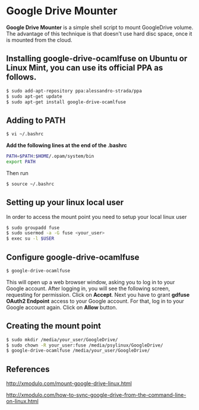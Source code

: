 # Google Drive Mounter

**Google Drive Mounter** is a simple shell script to mount GoogleDrive volume. The advantage of this technique is that doesn't use hard disc space, once it is mounted from the cloud.

## Installing google-drive-ocamlfuse on Ubuntu or Linux Mint, you can use its official PPA as follows.
```bash
$ sudo add-apt-repository ppa:alessandro-strada/ppa
$ sudo apt-get update
$ sudo apt-get install google-drive-ocamlfuse 
```

## Adding to PATH
```bash
$ vi ~/.bashrc
```

**Add the following lines at the end of the .bashrc**
```bash
PATH=$PATH:$HOME/.opam/system/bin
export PATH 
```

Then run
```bash
$ source ~/.bashrc 
```

## Setting up your linux local user
In order to access the mount point you need to setup your local linux user

```bash
$ sudo groupadd fuse
$ sudo usermod -a -G fuse <your_user>
$ exec su -l $USER
```

## Configure google-drive-ocamlfuse
```bash
$ google-drive-ocamlfuse
```

This will open up a web browser window, asking you to log in to your Google account. After logging in, you will see the following screen, requesting for permission. Click on **Accept**.
Next you have to grant **gdfuse OAuth2 Endpoint** access to your Google account. For that, log in to your Google account again.
Click on **Allow** button.

## Creating the mount point
```bash
$ sudo mkdir /media/your_user/GoogleDrive/
$ sudo chown -R your_user:fuse /media/psylinux/GoogleDrive/
$ google-drive-ocamlfuse /media/your_user/GoogleDrive/
```

## References
http://xmodulo.com/mount-google-drive-linux.html

http://xmodulo.com/how-to-sync-google-drive-from-the-command-line-on-linux.html
